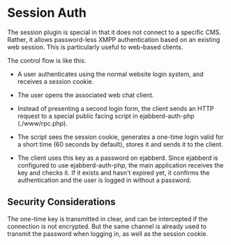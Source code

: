 Session Auth
============

The session plugin is special in that it does not connect to a specific CMS.
Rather, it allows password-less XMPP authentication based on an existing web
session. This is particularly useful to web-based clients.

The control flow is like this:

* A user authenticates using the normal website login system, and receives
  a session cookie.

* The user opens the associated web chat client.

* Instead of presenting a second login form, the client sends an HTTP request
  to a special public facing script in ejabberd-auth-php (./www/rpc.php).

* The script sees the session cookie, generates a one-time login valid for
  a short time (60 seconds by default), stores it and sends it to the client.

* The client uses this key as a password on ejabberd. Since ejabberd is configured
  to use ejabberd-auth-php, the main application receives the key and checks it.
  If it exists and hasn't expired yet, it confirms the authentication and the user
  is logged in without a password.


Security Considerations
-----------------------

The one-time key is transmitted in clear, and can be intercepted if the connection
is not encrypted. But the same channel is already used to transmit the password
when logging in, as well as the session cookie.
